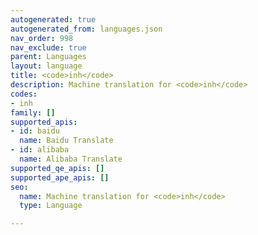 ```yaml
---
autogenerated: true
autogenerated_from: languages.json
nav_order: 998
nav_exclude: true
parent: Languages
layout: language
title: <code>inh</code>
description: Machine translation for <code>inh</code>
codes:
- inh
family: []
supported_apis:
- id: baidu
  name: Baidu Translate
- id: alibaba
  name: Alibaba Translate
supported_qe_apis: []
supported_ape_apis: []
seo:
  name: Machine translation for <code>inh</code>
  type: Language

---
```


